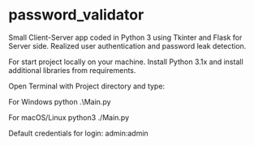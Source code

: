 # password_validator
Small Client-Server app coded in Python 3 using Tkinter and Flask for Server side. Realized user authentication and password leak detection.

For start project locally on your machine. Install Python 3.1x and install additional libraries from requirements.

Open Terminal with Project directory and type:

For Windows
python .\Main.py

For macOS/Linux
python3 ./Main.py


Default credentials for login:
admin:admin


